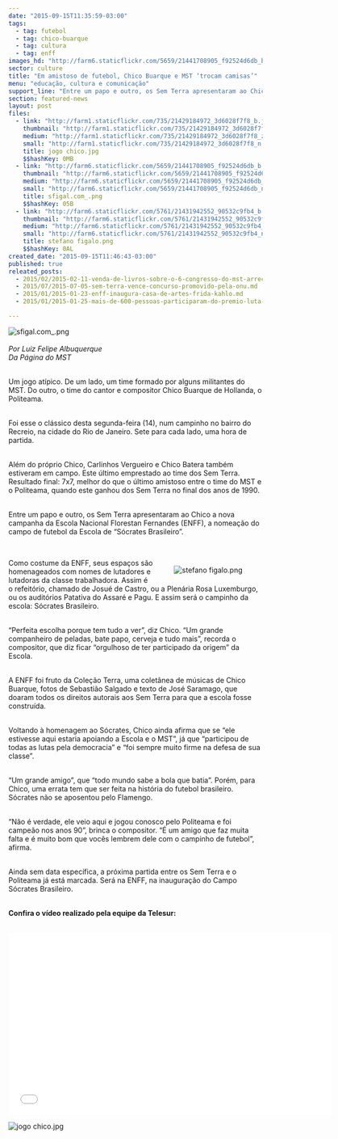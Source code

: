 ```yaml
---
date: "2015-09-15T11:35:59-03:00"
tags:
  - tag: futebol
  - tag: chico-buarque
  - tag: cultura
  - tag: enff
images_hd: "http://farm6.staticflickr.com/5659/21441708905_f92524d6db_b.jpg"
sector: culture
title: "Em amistoso de futebol, Chico Buarque e MST ‘trocam camisas’"
menu: "educação, cultura e comunicação"
support_line: "Entre um papo e outro, os Sem Terra apresentaram ao Chico a nova campanha da Escola Nacional Florestan Fernandes: a nomeação do campo de futebol da Escola de “Sócrates Brasileiro”."
section: featured-news
layout: post
files:
  - link: "http://farm1.staticflickr.com/735/21429184972_3d6028f7f8_b.jpg"
    thumbnail: "http://farm1.staticflickr.com/735/21429184972_3d6028f7f8_t.jpg"
    medium: "http://farm1.staticflickr.com/735/21429184972_3d6028f7f8_z.jpg"
    small: "http://farm1.staticflickr.com/735/21429184972_3d6028f7f8_n.jpg"
    title: jogo chico.jpg
    $$hashKey: 0MB
  - link: "http://farm6.staticflickr.com/5659/21441708905_f92524d6db_b.jpg"
    thumbnail: "http://farm6.staticflickr.com/5659/21441708905_f92524d6db_t.jpg"
    medium: "http://farm6.staticflickr.com/5659/21441708905_f92524d6db_z.jpg"
    small: "http://farm6.staticflickr.com/5659/21441708905_f92524d6db_n.jpg"
    title: sfigal.com_.png
    $$hashKey: 05B
  - link: "http://farm6.staticflickr.com/5761/21431942552_90532c9fb4_b.jpg"
    thumbnail: "http://farm6.staticflickr.com/5761/21431942552_90532c9fb4_t.jpg"
    medium: "http://farm6.staticflickr.com/5761/21431942552_90532c9fb4_z.jpg"
    small: "http://farm6.staticflickr.com/5761/21431942552_90532c9fb4_n.jpg"
    title: stefano figalo.png
    $$hashKey: 0AL
created_date: "2015-09-15T11:46:43-03:00"
published: true
releated_posts:
  - 2015/02/2015-02-11-venda-de-livros-sobre-o-6-congresso-do-mst-arrecada-fundos-para-a-enff.md
  - 2015/07/2015-07-05-sem-terra-vence-concurso-promovido-pela-onu.md
  - 2015/01/2015-01-23-enff-inaugura-casa-de-artes-frida-kahlo.md
  - 2015/01/2015-01-25-mais-de-600-pessoas-participaram-do-premio-luta-pela-terra.md

---
```

<p><img alt="sfigal.com_.png" src="http://farm6.staticflickr.com/5659/21441708905_f92524d6db_b.jpg" /><br />
<br />
<em>Por&nbsp;Luiz Felipe Albuquerque<br />
Da P&aacute;gina do MST</em></p>

<p><br />
Um jogo at&iacute;pico. De um lado, um time formado por alguns militantes do MST. Do outro, o time do cantor e compositor Chico Buarque de Hollanda, o Politeama.</p>

<p><br />
Foi esse o cl&aacute;ssico desta segunda-feira (14), num campinho no bairro do Recreio, na cidade do Rio de Janeiro. Sete para cada lado, uma hora de partida.</p>

<p><br />
Al&eacute;m do pr&oacute;prio Chico, Carlinhos Vergueiro e Chico Batera tamb&eacute;m estiveram em campo. Este &uacute;ltimo emprestado ao time dos Sem Terra. Resultado final: 7x7, melhor do que o &uacute;ltimo amistoso entre o time do MST e o Politeama, quando este ganhou dos Sem Terra no final dos anos de 1990.</p>

<p><br />
Entre um papo e outro, os Sem Terra apresentaram ao Chico a nova campanha da Escola Nacional Florestan Fernandes (ENFF),&nbsp;a nomea&ccedil;&atilde;o do campo de futebol da Escola de &ldquo;S&oacute;crates Brasileiro&rdquo;.</p>

<p>&nbsp;</p>

<figure class="image" style="float:right"><img alt="stefano figalo.png" src="http://farm6.staticflickr.com/5761/21431942552_90532c9fb4_b.jpg" />
<figcaption></figcaption>
</figure>

<p>Como costume da ENFF, seus espa&ccedil;os s&atilde;o homenageados com nomes de lutadores e lutadoras da classe trabalhadora. Assim &eacute; o refeit&oacute;rio, chamado de Josu&eacute; de Castro, ou a Plen&aacute;ria Rosa Luxemburgo, ou os audit&oacute;rios Patativa do Assar&eacute; e Pagu. E assim ser&aacute; o campinho da escola: S&oacute;crates Brasileiro.</p>

<p><br />
&ldquo;Perfeita escolha porque tem tudo a ver&rdquo;, diz Chico. &ldquo;Um grande companheiro de peladas, bate papo, cerveja e tudo mais&rdquo;, recorda o compositor, que diz ficar &ldquo;orgulhoso de ter participado da origem&rdquo; da Escola.</p>

<p><br />
A ENFF foi fruto da Cole&ccedil;&atilde;o Terra, uma colet&acirc;nea de m&uacute;sicas de Chico Buarque, fotos de Sebasti&atilde;o Salgado e texto de Jos&eacute; Saramago, que doaram todos os direitos autorais aos Sem Terra para que a escola fosse constru&iacute;da.</p>

<p><br />
Voltando &agrave; homenagem ao S&oacute;crates, Chico ainda afirma que se &ldquo;ele estivesse aqui estaria apoiando a Escola e o MST&rdquo;, j&aacute; que &ldquo;participou de todas as lutas pela democracia&rdquo; e &ldquo;foi sempre muito firme na defesa de sua classe&rdquo;.</p>

<p><br />
&ldquo;Um grande amigo&rdquo;, que &ldquo;todo mundo sabe a bola que batia&rdquo;. Por&eacute;m, para Chico, uma errata tem que ser feita na hist&oacute;ria do futebol brasileiro. S&oacute;crates n&atilde;o se aposentou pelo Flamengo.</p>

<p><br />
&ldquo;N&atilde;o &eacute; verdade, ele veio aqui e jogou conosco pelo Politeama&nbsp;e foi campe&atilde;o nos anos 90&rdquo;, brinca o compositor. &ldquo;&Eacute; um amigo que faz muita falta e &eacute; muito bom que voc&ecirc;s lembrem dele com o campinho de futebol&rdquo;, afirma.</p>

<p><br />
Ainda sem data espec&iacute;fica, a pr&oacute;xima partida entre os Sem Terra e o Politeama j&aacute; est&aacute; marcada. Ser&aacute; na ENFF, na inaugura&ccedil;&atilde;o do Campo S&oacute;crates Brasileiro.</p>

<p><br />
<strong>Confira o v&iacute;deo realizado pela equipe da Telesur:</strong><br />
&nbsp;</p>

<p><iframe allowfullscreen="" frameborder="0" height="360" src="//www.youtube.com/embed/R9bxAbNCMVU" width="640"></iframe></p>

<p><img alt="jogo chico.jpg" src="http://farm1.staticflickr.com/735/21429184972_3d6028f7f8_b.jpg" /></p>
